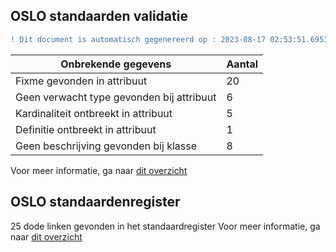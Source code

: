 ## OSLO standaarden validatie
```diff
! Dit document is automatisch gegenereerd op : 2023-08-17 02:53:51.695338
```

| Onbrekende gegevens               | Aantal  |
| ----------------------------              | --------------------------  |
| Fixme gevonden in attribuut               | 20  |
| Geen verwacht type gevonden bij attribuut | 6  |
| Kardinaliteit ontbreekt in attribuut      | 5  |
| Definitie ontbreekt in attribuut          | 1  |
| Geen beschrijving gevonden bij klasse     | 8  |

Voor meer informatie, ga naar [dit overzicht](output/controle_applicatieprofiel.md)

## OSLO standaardenregister

25 dode linken gevonden in het standaardregister
Voor meer informatie, ga naar [dit overzicht](output/dead_links.md)